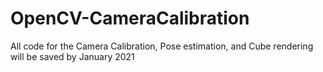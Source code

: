 # OpenCV-CameraCalibration
All code for the Camera Calibration, Pose estimation, and Cube rendering will be saved by January 2021
